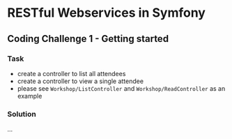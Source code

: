 # RESTful Webservices in Symfony

## Coding Challenge 1 - Getting started

### Task

- create a controller to list all attendees
- create a controller to view a single attendee
- please see `Workshop/ListController` and `Workshop/ReadController` as an example

### Solution

...
